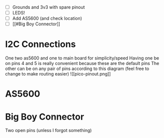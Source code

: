 - [ ] Grounds and 3v3 with spare pinout
- [ ] LEDS!
- [ ] Add AS5600 (and check location)
- [ ] [[#Big Boy Connector]]

# I2C Connections
One two as5600 and one to main board for simplicity/speed
Having one be on pins 4 and 5 is really convenient because these are the default pins
The other can be on any pair of pins according to this diagram (feel free to change to make routing easier)
![[pico-pinout.png]]
# AS5600
# Big Boy Connector
Two open pins (unless I forgot something)